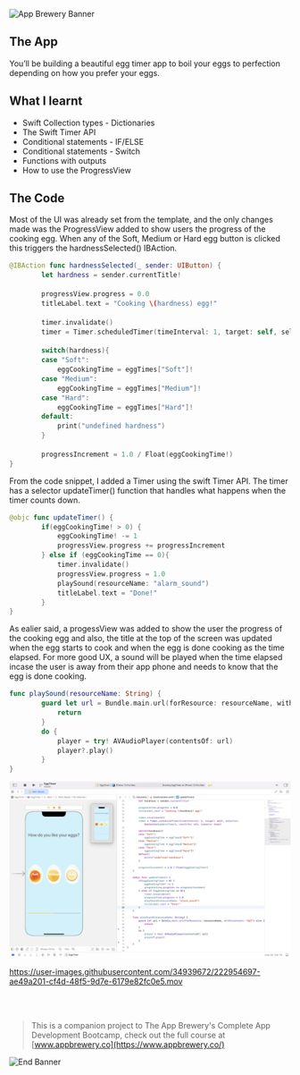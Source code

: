 ![App Brewery Banner](Documentation/AppBreweryBanner.png)

## The App

You’ll be building a beautiful egg timer app to boil your eggs to perfection depending on how you prefer your eggs. 

## What I learnt

* Swift Collection types - Dictionaries
* The Swift Timer API
* Conditional statements - IF/ELSE
* Conditional statements - Switch
* Functions with outputs
* How to use the ProgressView


## The Code
Most of the UI was already set from the template, and the only changes made was the ProgressView added to show users the 
progress of the cooking egg. When any of the Soft, Medium or Hard egg button is clicked this triggers the hardnessSelected() 
IBAction.

```swift
@IBAction func hardnessSelected(_ sender: UIButton) {
        let hardness = sender.currentTitle!
        
        progressView.progress = 0.0
        titleLabel.text = "Cooking \(hardness) egg!"
        
        timer.invalidate()
        timer = Timer.scheduledTimer(timeInterval: 1, target: self, selector: #selector(updateTimer), userInfo: nil, repeats: true)
        
        switch(hardness){
        case "Soft":
            eggCookingTime = eggTimes["Soft"]!
        case "Medium":
            eggCookingTime = eggTimes["Medium"]!
        case "Hard":
            eggCookingTime = eggTimes["Hard"]!
        default:
            print("undefined hardness")
        }
        
        progressIncrement = 1.0 / Float(eggCookingTime!)
}
```

From the code snippet, I added a Timer using the swift Timer API. The timer has a selector updateTimer() function that handles 
what happens when the timer counts down.

```swift
@objc func updateTimer() {
        if(eggCookingTime! > 0) {
            eggCookingTime! -= 1
            progressView.progress += progressIncrement
        } else if (eggCookingTime == 0){
            timer.invalidate()
            progressView.progress = 1.0
            playSound(resourceName: "alarm_sound")
            titleLabel.text = "Done!"
        }
}
```

As ealier said, a progessView was added to show the user the progress of the cooking egg and also, the title at the top of the
screen was updated when the egg starts to cook and when the egg is done cooking as the time elapsed. For more good UX, a sound
will be played when the time elapsed incase the user is away from their app phone and needs to know that the egg is done cooking.

```swift
func playSound(resourceName: String) {
        guard let url = Bundle.main.url(forResource: resourceName, withExtension: "mp3") else {
            return
        }
        do {
            player = try! AVAudioPlayer(contentsOf: url)
            player?.play()
        }
}
```

![](Documentation/eggtimer-app-screen.png)


https://user-images.githubusercontent.com/34939672/222954697-ae49a201-cf4d-48f5-9d7e-6179e82fc0e5.mov

<br>
<br>



>This is a companion project to The App Brewery's Complete App Development Bootcamp, check out the full course at [www.appbrewery.co](https://www.appbrewery.co/)

![End Banner](Documentation/readme-end-banner.png)

